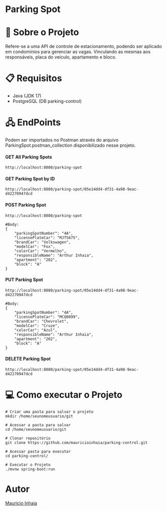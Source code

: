# Parking Spot
# 🚧 Sobre o Projeto

Refere-se a uma API de controle de estacionamento, podendo ser aplicado em condomínios para gerenciar as vagas.
Vinculando as mesmas aos responsáveis, placa do veículo, apartamento e bloco.

# 📋 Requisitos

- Java (JDK 17)
- PostgreSQL (DB parking-control)

# 🖧 EndPoints
Podem ser importados no Postman através do arquivo ParkingSpot.postman_collection disponibilizado nesse projeto.
#### GET All Parking Spots
```
http://localhost:8080/parking-spot
```
#### GET Parking Spot by ID
```
http://localhost:8080/parking-spot/05e14dd4-df31-4a98-9eac-d42270947dcd
```
#### POST Parking Spot
```
http://localhost:8080/parking-spot

#Body:
{
    "parkingSpotNumber": "4A",
    "licensePlateCar": "MJT5675",
    "brandCar": "Volkswagen",
    "modelCar": "Fox",
    "colorCar": "Vermelho",
    "responsibleName": "Arthur Inhaia",
    "apartment": "202",
    "block": "A"
}
```
#### PUT Parking Spot
```
http://localhost:8080/parking-spot/05e14dd4-df31-4a98-9eac-d42270947dcd

#Body:
{
    "parkingSpotNumber": "4A",
    "licensePlateCar": "MCQ0899",
    "brandCar": "Chevrolet",
    "modelCar": "Cruze",
    "colorCar": "Azul",
    "responsibleName": "Arthur Inhaia",
    "apartment": "202",
    "block": "A"
}
```
#### DELETE Parking Spot
```
http://localhost:8080/parking-spot/05e14dd4-df31-4a98-9eac-d42270947dcd
```

# 💻 Como executar o Projeto
```
# Criar uma pasta para salvar o projeto
mkdir /home/seunomeusuario/git

# Acessar a pasta para salvar
cd /home/seunomeusuario/git

# Clonar repositório
git clone https://github.com/mauricioinhaia/parking-control.git

# Acessar pasta para executar
cd parking-control/

# Executar o Projeto
./mvnw spring-boot:run
```

# Autor
[Mauricio Inhaia](https://www.linkedin.com/feed/ "LinkedIn")